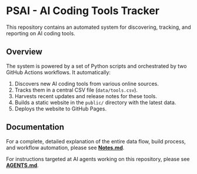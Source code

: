 # PSAI - AI Coding Tools Tracker

This repository contains an automated system for discovering, tracking, and reporting on AI coding tools.

## Overview

The system is powered by a set of Python scripts and orchestrated by two GitHub Actions workflows. It automatically:
1.  Discovers new AI coding tools from various online sources.
2.  Tracks them in a central CSV file (`data/tools.csv`).
3.  Harvests recent updates and release notes for these tools.
4.  Builds a static website in the `public/` directory with the latest data.
5.  Deploys the website to GitHub Pages.

## Documentation

For a complete, detailed explanation of the entire data flow, build process, and workflow automation, please see **[Notes.md](Notes.md)**.

For instructions targeted at AI agents working on this repository, please see **[AGENTS.md](AGENTS.md)**.
